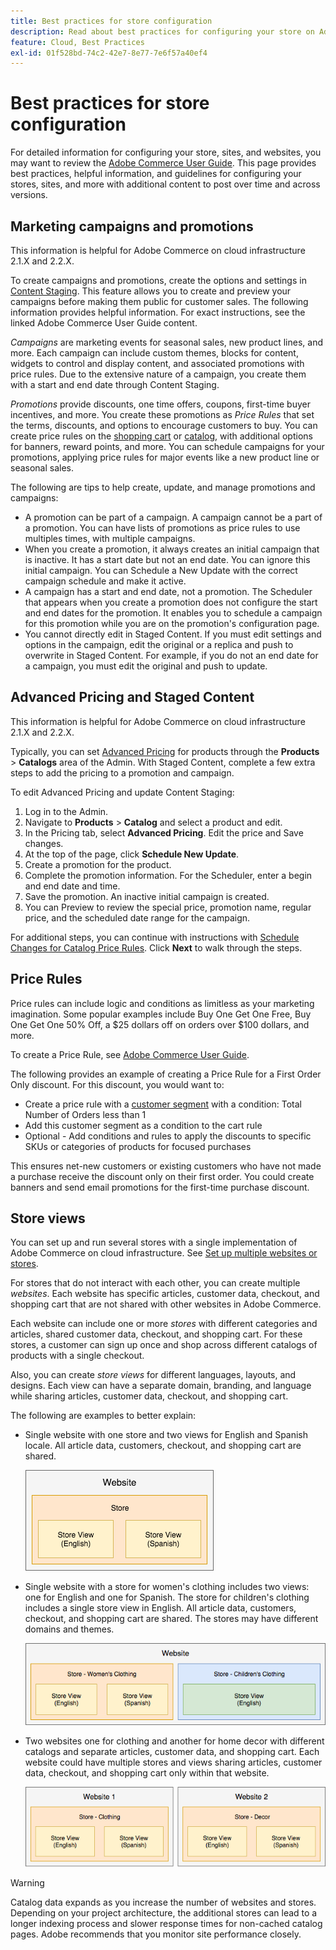 ```yaml
---
title: Best practices for store configuration
description: Read about best practices for configuring your store on Adobe Commerce on cloud infrastructure.
feature: Cloud, Best Practices
exl-id: 01f528bd-74c2-42e7-8e77-7e6f57a40ef4
---
```

# Best practices for store configuration

For detailed information for configuring your store, sites, and websites, you may want to review the [Adobe Commerce User Guide](https://experienceleague.adobe.com/docs/commerce-admin/user-guides/home.html). This page provides best practices, helpful information, and guidelines for configuring your stores, sites, and more with additional content to post over time and across versions.
 
## Marketing campaigns and promotions

This information is helpful for Adobe Commerce on cloud infrastructure 2.1.X and 2.2.X.

To create campaigns and promotions, create the options and settings in [Content Staging](https://experienceleague.adobe.com/docs/commerce-admin/content-design/staging/content-staging.html). This feature allows you to create and preview your campaigns before making them public for customer sales. The following information provides helpful information. For exact instructions, see the linked Adobe Commerce User Guide content.

_Campaigns_ are marketing events for seasonal sales, new product lines, and more. Each campaign can include custom themes, blocks for content, widgets to control and display content, and associated promotions with price rules. Due to the extensive nature of a campaign, you create them with a start and end date through Content Staging.

_Promotions_ provide discounts, one time offers, coupons, first-time buyer incentives, and more. You create these promotions as _Price Rules_ that set the terms, discounts, and options to encourage customers to buy. You can create price rules on the [shopping cart](https://experienceleague.adobe.com/docs/commerce-admin/marketing/promotions/cart-rules/price-rules-cart.html) or [catalog](https://experienceleague.adobe.com/docs/commerce-admin/marketing/promotions/catalog-rules/price-rules-catalog.html), with additional options for banners, reward points, and more. You can schedule campaigns for your promotions, applying price rules for major events like a new product line or seasonal sales.

The following are tips to help create, update, and manage promotions and campaigns:

*  A promotion can be part of a campaign. A campaign cannot be a part of a promotion. You can have lists of promotions as price rules to use multiples times, with multiple campaigns.
*  When you create a promotion, it always creates an initial campaign that is inactive. It has a start date but not an end date. You can ignore this initial campaign. You can Schedule a New Update with the correct campaign schedule and make it active.
*  A campaign has a start and end date, not a promotion. The Scheduler that appears when you create a promotion does not configure the start and end dates for the promotion. It enables you to schedule a campaign for this promotion while you are on the promotion's configuration page.
*  You cannot directly edit in Staged Content. If you must edit settings and options in the campaign, edit the original or a replica and push to overwrite in Staged Content. For example, if you do not an end date for a campaign, you must edit the original and push to update.

## Advanced Pricing and Staged Content

This information is helpful for Adobe Commerce on cloud infrastructure 2.1.X and 2.2.X.

Typically, you can set [Advanced Pricing](https://experienceleague.adobe.com/docs/commerce-admin/catalog/products/pricing/pricing-advanced.html) for products through the **Products** > **Catalogs** area of the Admin. With Staged Content, complete a few extra steps to add the pricing to a promotion and campaign.

To edit Advanced Pricing and update Content Staging:

1. Log in to the Admin.
1. Navigate to **Products** > **Catalog** and select a product and edit.
1. In the Pricing tab, select **Advanced Pricing**. Edit the price and Save changes.
1. At the top of the page, click **Schedule New Update**.
1. Create a promotion for the product.
1. Complete the promotion information. For the Scheduler, enter a begin and end date and time.
1. Save the promotion. An inactive initial campaign is created.
1. You can Preview to review the special price, promotion name, regular price, and the scheduled date range for the campaign.

For additional steps, you can continue with instructions with [Schedule Changes for Catalog Price Rules](https://experienceleague.adobe.com/docs/commerce-admin/marketing/promotions/catalog-rules/price-rule-catalog-scheduled-changes.html). Click **Next** to walk through the steps.

## Price Rules

Price rules can include logic and conditions as limitless as your marketing imagination. Some popular examples include Buy One Get One Free, Buy One Get One 50% Off, a $25 dollars off on orders over $100 dollars, and more.

To create a Price Rule, see [Adobe Commerce User Guide](https://experienceleague.adobe.com/docs/commerce-admin/marketing/promotions/catalog-rules/price-rules-catalog-create.html).

The following provides an example of creating a Price Rule for a First Order Only discount. For this discount, you would want to:

*  Create a price rule with a [customer segment](https://docs.magento.com/user-guide/marketing/customer-segment-price-rule.html) with a condition: Total Number of Orders less than 1
*  Add this customer segment as a condition to the cart rule
*  Optional - Add conditions and rules to apply the discounts to specific SKUs or categories of products for focused purchases

This ensures net-new customers or existing customers who have not made a purchase receive the discount only on their first order. You could create banners and send email promotions for the first-time purchase discount.

## Store views 

You can set up and run several stores with a single implementation of Adobe Commerce on cloud infrastructure. See [Set up multiple websites or stores](multiple-sites.md).

For stores that do not interact with each other, you can create multiple _websites_. Each website has specific articles, customer data, checkout, and shopping cart that are not shared with other websites in Adobe Commerce.

Each website can include one or more _stores_ with different categories and articles, shared customer data, checkout, and shopping cart. For these stores, a customer can sign up once and shop across different catalogs of products with a single checkout.

Also, you can create _store views_ for different languages, layouts, and designs. Each view can have a separate domain, branding, and language while sharing articles, customer data, checkout, and shopping cart.

The following are examples to better explain:

*  Single website with one store and two views for English and Spanish locale. All article data, customers, checkout, and shopping cart are shared.

   ![Store example 1](../../assets/example-store1.png)

*  Single website with a store for women's clothing includes two views: one for English and one for Spanish. The store for children's clothing includes a single store view in English. All article data, customers, checkout, and shopping cart are shared. The stores may have different domains and themes.

   ![Store example 2](../../assets/example-store2.png)

*  Two websites one for clothing and another for home decor with different catalogs and separate articles, customer data, and shopping cart. Each website could have multiple stores and views sharing articles, customer data, checkout, and shopping cart only within that website.

   ![Store example 3](../../assets/example-store3.png)

>[!WARNING]
>
>Catalog data expands as you increase the number of websites and stores. Depending on your project architecture, the additional stores can lead to a longer indexing process and slower response times for non-cached catalog pages. Adobe recommends that you monitor site performance closely.
